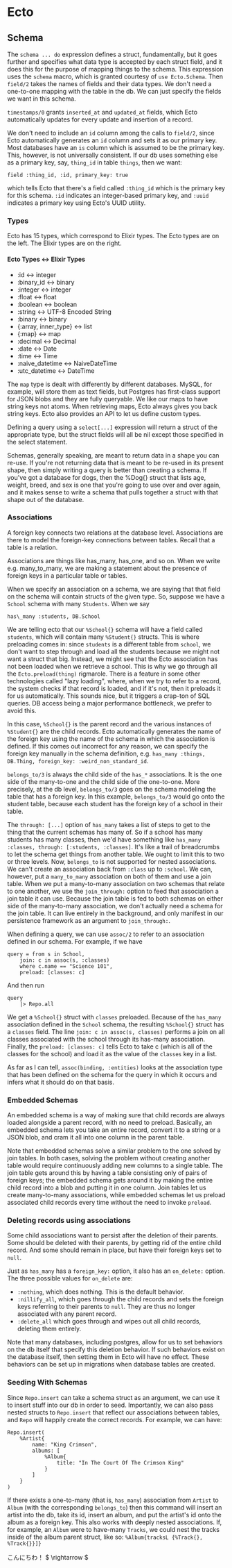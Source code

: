 # Ecto 

## Schema
The `schema ... do` expression defines a struct, fundamentally, but it goes further and specifies what data type is accepted by each struct field, and it does this for the purpose of mapping things to the schema. This expression uses the `schema` macro, which is granted courtesy of `use Ecto.Schema`. Then `field/2` takes the  names of fields and their data types. We don't need a one-to-one mapping with the table in the db. We can just specify the fields we want in this schema. 

`timestamps/0` grants `inserted_at` and `updated_at` fields, which Ecto automatically updates for every update and insertion of a record.

We don't need to include an `id` column among the calls to `field/2`, since Ecto automatically generates an `id` column and sets it as our primary key. Most databases have an `is` column which is assumed to be the primary key. This, however, is not universally consistent. If our db uses something else as a primary key, say, `thing_id` in table `things`, then we want:

    field :thing_id, :id, primary_key: true

which tells Ecto that there's a field called `:thing_id` which is the primary key for this schema. `:id` indicates an integer-based primary key, and `:uuid` indicates a primary key using Ecto's UUID utility.

### Types
Ecto has 15 types, which correspond to Elixir types. The Ecto types are on the left. The Elixir types are on the right.

#### Ecto Types <-> Elixir Types
- :id <-> integer
- :binary\_id <-> binary
- :integer <-> integer
- :float <-> float 
- :boolean <-> boolean
- :string <-> UTF-8 Encoded String
- :binary <-> binary
- {:array, inner\_type} <-> list
- {:map} <-> map 
- :decimal <-> Decimal 
- :date <-> Date
- :time <-> Time 
- :naive_datetime <-> NaiveDateTime 
- :utc_datetime <-> DateTime

The `map` type is dealt with differently by different databases. MySQL, for example, will store them as text fields, but Postgres has first-class support for JSON blobs and they are fully queryable. We like our maps to have string keys not atoms. When retrieving maps, Ecto always gives you back string keys. Ecto also provides an API to let us define custom types. 
  
Defining a query using a `select[...]` expression will return a struct of the appropriate type, but the struct fields will all be nil except those specified in the select statement.

Schemas, generally speaking, are meant to return data in a shape you can re-use. If you're not returning data that is meant to be re-used in its present shape, then simply writing a query is better than creating a schema. If you've got a database for dogs, then the %Dog{} struct that lists age, weight, breed, and sex is one that you're going to use over and over again, and it makes sense to write a schema that pulls together a struct with that shape out of the database.

### Associations
A foreign key connects two relations at the database level. Associations are there to model the foreign-key connections between tables. Recall that a table is a relation. 

Associations are things like has\_many, has\_one, and so on. When we write e.g. many\_to\_many, we are making a statement about the presence of foreign keys in a particular table or tables.

When we specify an association on a schema, we are saying that that field on the schema will contain structs of the given type. So, suppose we have a `School` schema with many `Students`. When we say

    has\_many :students, DB.School

We are telling ecto that our `%School{}` schema will have a field called `students`, which will contain many `%Student{}` structs. This is where preloading comes in: since `students` is a different table from `school`, we don't want to step through and load all the students because we might not want a struct that big. Instead, we might see that the Ecto association has not been loaded when we retrieve a school. This is why we go through all the `Ecto.preload(thing)` rigmarole. There is a feature in some other technologies called "lazy loading", where, when we try to refer to a record, the system checks if that record is loaded, and if it's not, then it preloads it for us automatically. This sounds nice, but it triggers a crap-ton of SQL queries. DB access being a major performance bottleneck, we prefer to avoid this.

In this case, `%School{}` is the parent record and the various instances of `%Student{}` are the child records. Ecto automatically generates the name of the foreign key using the name of the schema in which the association is defined. If this comes out incorrect for any reason, we can specify the foreign key manually in the schema definition, e.g. `has_many :things, DB.Thing, foreign_key: :weird_non_standard_id`.

`belongs_to/3` is always the child side of the `has_*` associations. It is the one side of the many-to-one and the child side of the one-to-one. More precisely, at the db level, `belongs_to/3` goes on the schema modeling the table that has a foreign key. In this example, `belongs_to/3` would go onto the student table, because each student has the foreign key of a school in their table. 

The `through: [...]` option of `has_many` takes a list of steps to get to the thing that the current schemas has many of. So if a school has many students has many classes, then we'd have something like `has_many :classes, through: [:students, :classes]`. It's like a trail of breadcrumbs to let the schema get things from another table. We ought to limit this to two or three levels. Now, `belongs_to` is not supported for nested associations. We can't create an association back from `:class` up to `:school`. We can, however, put a `many_to_many` association on both of them and use a join table. When we put a many-to-many association on two schemas that relate to one another, we use the `join_through:` option to feed that association a join table it can use. Because the join table is fed to both schemas on either side of the many-to-many association, we don't actually need a schema for the join table. It can live entirely in the background, and only manifest in our persistence framework as an argument to `join_through:`.

When defining a query, we can use `assoc/2` to refer to an association defined in our schema. For example, if we have

    query = from s in School,
        join: c in assoc(s, :classes)
        where c.name == "Science 101",
        preload: [classes: c]

And then run

    query
        |> Repo.all
        
We get a `%School{}` struct with `classes` preloaded. Because of the `has_many` association defined in the `School` schema, the resulting `%School{}` struct has a `classes` field. The line `join: c in assoc(s, classes)` performs a join on all classes associated with the school through its has-many association. Finally, the `preload: [classes: c]` tells Ecto to take c (which is all of the classes for the school) and load it as the value of the `classes` key in a list. 

As far as I can tell, `assoc(binding, :entities)` looks at the association type that has been defined on the schema for the query in which it occurs and infers what it should do on that basis.

### Embedded Schemas
An embedded schema is a way of making sure that child records are always loaded alongside a parent record, with no need to preload. Basically, an embedded schema lets you take an entire record, convert it to a string or a JSON blob, and cram it all into one column in the parent table.

Note that embedded schemas solve a similar problem to the one solved by join tables. In both cases, solving the problem without creating another table would require continuously adding new columns to a single table. The join table gets around this by having a table consisting only of pairs of foreign keys; the embedded schema gets around it by making the entire child record into a blob and putting it in one column. Join tables let us create many-to-many associations, while embedded schemas let us preload associated child records every time without the need to invoke `preload`. 

### Deleting records using associations
Some child associations want to persist after the deletion of their parents. Some should be deleted with their parents, by getting rid of the entire child record. And some should remain in place, but have their foreign keys set to `null`.

Just as `has_many` has a `foreign_key:` option, it also has an `on_delete:` option. The three possible values for `on_delete` are:

- `:nothing`, which does nothing. This is the default behavior.
- `:nillify_all`, which goes through the child records and sets the foreign keys referring to their parents to `null`. They are thus no longer associated with any parent record.
- `:delete_all` which goes through and wipes out all child records, deleting them entirely.

Note that many databases, including postgres, allow for us to set behaviors on the db itself that specify this deletion behavior. If such behaviors exist on the database itself, then setting them in Ecto will have no effect. These behaviors can be set up in migrations when database tables are created. 

### Seeding With Schemas
Since `Repo.insert` can take a schema struct as an argument, we can use it to insert stuff into our db in order to seed. Importantly, we can also pass nested structs to `Repo.insert` that reflect our associations between tables, and `Repo` will happily create the correct records. For example, we can have:

    Repo.insert(
        %Artist{
            name: "King Crimson",
            albums: [
                %Album{
                    title: "In The Court Of The Crimson King"
                }
            ]
        }
    )

If there exists a one-to-many (that is, `has_many`) association from `Artist` to `Album` (with the corresponding `belongs_to`) then this command will insert an artist into the db, take its id, insert an album, and put the artist's id onto the album as a foreign key. This also works with deeply nested associations. If, for example, an `Album` were to have-many `Tracks`, we could nest the tracks inside of the album parent struct, like so: `%Album{tracksL {%Track{}, %Track{}}]}`



こんにちわ！
$ \rightarrow $
